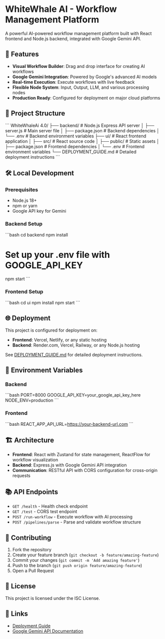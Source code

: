 # WhiteWhale AI - Workflow Management Platform

A powerful AI-powered workflow management platform built with React frontend and Node.js backend, integrated with Google Gemini API.

## 🚀 Features

- **Visual Workflow Builder**: Drag and drop interface for creating AI workflows
- **Google Gemini Integration**: Powered by Google's advanced AI models
- **Real-time Execution**: Execute workflows with live feedback
- **Flexible Node System**: Input, Output, LLM, and various processing nodes
- **Production Ready**: Configured for deployment on major cloud platforms

## 📁 Project Structure

\`\`\`
WhiteWhaleAi 4.0/
├── backend/          # Node.js Express API server
│   ├── server.js     # Main server file
│   ├── package.json  # Backend dependencies
│   └── .env         # Backend environment variables
├── ui/              # React frontend application
│   ├── src/         # React source code
│   ├── public/      # Static assets
│   ├── package.json # Frontend dependencies
│   └── .env         # Frontend environment variables
└── DEPLOYMENT_GUIDE.md  # Detailed deployment instructions
\`\`\`

## 🛠️ Local Development

### Prerequisites
- Node.js 18+ 
- npm or yarn
- Google API key for Gemini

### Backend Setup
\`\`\`bash
cd backend
npm install
# Set up your .env file with GOOGLE_API_KEY
npm start
\`\`\`

### Frontend Setup
\`\`\`bash
cd ui
npm install
npm start
\`\`\`

## 🌐 Deployment

This project is configured for deployment on:
- **Frontend**: Vercel, Netlify, or any static hosting
- **Backend**: Render.com, Vercel, Railway, or any Node.js hosting

See [DEPLOYMENT_GUIDE.md](./DEPLOYMENT_GUIDE.md) for detailed deployment instructions.

## 🔧 Environment Variables

### Backend
\`\`\`bash
PORT=8000
GOOGLE_API_KEY=your_google_api_key_here
NODE_ENV=production
\`\`\`

### Frontend
\`\`\`bash
REACT_APP_API_URL=https://your-backend-url.com
\`\`\`

## 🏗️ Architecture

- **Frontend**: React with Zustand for state management, ReactFlow for workflow visualization
- **Backend**: Express.js with Google Gemini API integration
- **Communication**: RESTful API with CORS configuration for cross-origin requests

## 📚 API Endpoints

- `GET /health` - Health check endpoint
- `GET /test` - CORS test endpoint  
- `POST /run-workflow` - Execute workflow with AI processing
- `POST /pipelines/parse` - Parse and validate workflow structure

## 🤝 Contributing

1. Fork the repository
2. Create your feature branch (`git checkout -b feature/amazing-feature`)
3. Commit your changes (`git commit -m 'Add amazing feature'`)
4. Push to the branch (`git push origin feature/amazing-feature`)
5. Open a Pull Request

## 📄 License

This project is licensed under the ISC License.

## 🔗 Links

- [Deployment Guide](./DEPLOYMENT_GUIDE.md)
- [Google Gemini API Documentation](https://ai.google.dev/docs)
